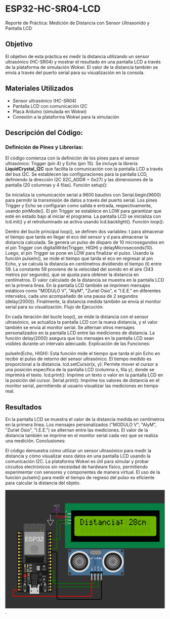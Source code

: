 # ESP32-HC-SR04-LCD
Reporte de Práctica: Medición de Distancia con Sensor Ultrasonido y Pantalla LCD


## Objetivo
El objetivo de esta práctica es medir la distancia utilizando un sensor ultrasónico (HC-SR04) y mostrar el resultado en una pantalla LCD a través de la plataforma de simulación Wokwi. El valor de la distancia también se envía a través del puerto serial para su visualización en la consola.

## Materiales Utilizados

- Sensor ultrasónico (HC-SR04)
- Pantalla LCD con comunicación I2C
- Placa Arduino (simulada en Wokwi)
- Conexión a la plataforma Wokwi para la simulación
  
## Descripción del Código:

### Definición de Pines y Librerías:

El código comienza con la definición de los pines para el sensor ultrasónico: Trigger (pin 4) y Echo (pin 15).
Se incluye la librería **LiquidCrystal_I2C** que facilita la comunicación con la pantalla LCD a través del bus I2C.
Se establecen las configuraciones para la pantalla LCD, definiendo la dirección I2C (I2C_ADDR = 0x27) y las dimensiones de la pantalla (20 columnas y 4 filas).
Función setup():

Se inicializa la comunicación serial a 9600 baudios con Serial.begin(9600) para permitir la transmisión de datos a través del puerto serial.
Los pines Trigger y Echo se configuran como salida e entrada, respectivamente, usando pinMode().
El pin Trigger se establece en LOW para garantizar que esté en estado bajo al iniciar el programa.
La pantalla LCD se inicializa con lcd.init() y el retroiluminado se activa usando lcd.backlight().
Función loop():

Dentro del bucle principal loop(), se definen dos variables: t para almacenar el tiempo que tarda en llegar el eco del sensor y d para almacenar la distancia calculada.
Se genera un pulso de disparo de 10 microsegundos en el pin Trigger con digitalWrite(Trigger, HIGH) y delayMicroseconds(10).
Luego, el pin Trigger se pone en LOW para finalizar el pulso.
Usando la función pulseIn(), se mide el tiempo que tarda el eco en regresar al pin Echo, y se calcula la distancia en centímetros dividiendo el tiempo (t) entre 59. La constante 59 proviene de la velocidad del sonido en el aire (343 metros por segundo), que se ajusta para obtener la distancia en centímetros.
El valor calculado de la distancia se muestra en la pantalla LCD en la primera línea.
En la pantalla LCD también se imprimen mensajes estáticos como "MODULO V", "AIyM", "Zuriel Osio", e "I.E.E." en diferentes intervalos, cada uno acompañado de una pausa de 2 segundos (delay(2000)).
Finalmente, la distancia medida también se envía al monitor serial para su visualización.
Flujo de Ejecución:

En cada iteración del bucle loop(), se mide la distancia con el sensor ultrasónico, se actualiza la pantalla LCD con la nueva distancia, y el valor también se envía al monitor serial.
Se alternan otros mensajes personalizados en la pantalla LCD entre las mediciones de distancia.
La función delay(2000) asegura que los mensajes en la pantalla LCD sean visibles durante un intervalo adecuado.
Explicación de las Funciones:

pulseIn(Echo, HIGH): Esta función mide el tiempo que tarda el pin Echo en recibir el pulso de retorno del sensor ultrasónico. El tiempo medido es proporcional a la distancia.
lcd.setCursor(x, y): Permite mover el cursor a una posición específica de la pantalla LCD (columna x, fila y), donde se imprimirá el texto.
lcd.print(): Imprime un texto o valor en la pantalla LCD en la posición del cursor.
Serial.print(): Imprime los valores de distancia en el monitor serial, permitiendo al usuario visualizar las mediciones en tiempo real.


## Resultados 

En la pantalla LCD se muestra el valor de la distancia medida en centímetros en la primera línea. Los mensajes personalizados ("MODULO V", "AIyM", "Zuriel Osio", "I.E.E.") se alternan entre las mediciones.
El valor de la distancia también se imprime en el monitor serial cada vez que se realiza una medición.
Conclusiones:

El código demuestra cómo utilizar un sensor ultrasónico para medir la distancia y cómo visualizar esos datos en una pantalla LCD usando la comunicación I2C.
La plataforma Wokwi es útil para simular y probar circuitos electrónicos sin necesidad de hardware físico, permitiendo experimentar con sensores y componentes de manera virtual.
El uso de la función pulseIn() para medir el tiempo de regreso del pulso es eficiente para calcular la distancia del objeto.


![Texto alternativo](https://github.com/ZurielO/ESP32-HC-SR04-LCD/blob/main/imagen_2024-12-15_165309684.png).
